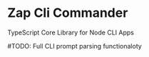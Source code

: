 # Zap Cli Commander
TypeScript Core Library for Node CLI Apps

#TODO: Full CLI prompt parsing functionaloty
